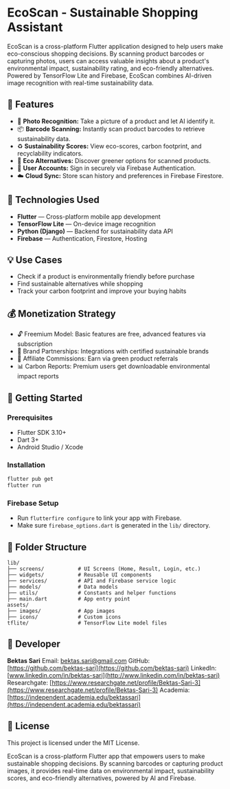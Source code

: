 # EcoScan - Sustainable Shopping Assistant

EcoScan is a cross-platform Flutter application designed to help users make eco-conscious shopping decisions. By scanning product barcodes or capturing photos, users can access valuable insights about a product's environmental impact, sustainability rating, and eco-friendly alternatives. Powered by TensorFlow Lite and Firebase, EcoScan combines AI-driven image recognition with real-time sustainability data.

## 📲 Features

* 📸 **Photo Recognition:** Take a picture of a product and let AI identify it.
* 📦 **Barcode Scanning:** Instantly scan product barcodes to retrieve sustainability data.
* ♻️ **Sustainability Scores:** View eco-scores, carbon footprint, and recyclability indicators.
* 🌱 **Eco Alternatives:** Discover greener options for scanned products.
* 🔐 **User Accounts:** Sign in securely via Firebase Authentication.
* ☁️ **Cloud Sync:** Store scan history and preferences in Firebase Firestore.

## 🧠 Technologies Used

* **Flutter** — Cross-platform mobile app development
* **TensorFlow Lite** — On-device image recognition
* **Python (Django)** — Backend for sustainability data API
* **Firebase** — Authentication, Firestore, Hosting

## 💡 Use Cases

* Check if a product is environmentally friendly before purchase
* Find sustainable alternatives while shopping
* Track your carbon footprint and improve your buying habits

## 💰 Monetization Strategy

* 🔓 Freemium Model: Basic features are free, advanced features via subscription
* 🤝 Brand Partnerships: Integrations with certified sustainable brands
* 💼 Affiliate Commissions: Earn via green product referrals
* 📊 Carbon Reports: Premium users get downloadable environmental impact reports

## 🚀 Getting Started

### Prerequisites

* Flutter SDK 3.10+
* Dart 3+
* Android Studio / Xcode

### Installation

```bash
flutter pub get
flutter run
```

### Firebase Setup

* Run `flutterfire configure` to link your app with Firebase.
* Make sure `firebase_options.dart` is generated in the `lib/` directory.

## 📁 Folder Structure

```
lib/
├── screens/           # UI Screens (Home, Result, Login, etc.)
├── widgets/           # Reusable UI components
├── services/          # API and Firebase service logic
├── models/            # Data models
├── utils/             # Constants and helper functions
├── main.dart          # App entry point
assets/
├── images/            # App images
├── icons/             # Custom icons
tflite/                # TensorFlow Lite model files
```

## 👤 Developer

**Bektas Sari**
Email: [bektas.sari@gmail.com](mailto:bektas.sari@gmail.com)
GitHub: [https://github.com/bektas-sari](https://github.com/bektas-sari)
LinkedIn: [www.linkedin.com/in/bektas-sari](http://www.linkedin.com/in/bektas-sari)
Researchgate: [https://www.researchgate.net/profile/Bektas-Sari-3](https://www.researchgate.net/profile/Bektas-Sari-3)
Academia: [https://independent.academia.edu/bektassari](https://independent.academia.edu/bektassari)

## 📃 License

This project is licensed under the MIT License.


EcoScan is a cross-platform Flutter app that empowers users to make sustainable shopping decisions. By scanning barcodes or capturing product images, it provides real-time data on environmental impact, sustainability scores, and eco-friendly alternatives, powered by AI and Firebase.
